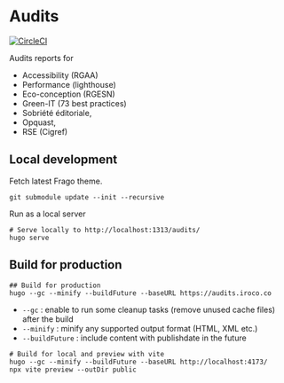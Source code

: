 # Audits

[![CircleCI](https://dl.circleci.com/status-badge/img/gh/iroco-co/audits-frago/tree/main.svg?style=svg)](https://dl.circleci.com/status-badge/redirect/gh/iroco-co/audits-frago/tree/main)

Audits reports for 
- Accessibility (RGAA)
- Performance (lighthouse)
- Eco-conception (RGESN)
- Green-IT (73 best practices)
- Sobriété éditoriale, 
- Opquast, 
- RSE (Cigref)

## Local development

Fetch latest Frago theme.

```shell
git submodule update --init --recursive
```
Run as a local server

```shell
# Serve locally to http://localhost:1313/audits/
hugo serve
```


## Build for production

```shell
## Build for production
hugo --gc --minify --buildFuture --baseURL https://audits.iroco.co
```

- `--gc` : enable to run some cleanup tasks (remove unused cache files) after the build
- `--minify` : minify any supported output format (HTML, XML etc.)
- `--buildFuture` : include content with publishdate in the future

```shell
# Build for local and preview with vite
hugo --gc --minify --buildFuture --baseURL http://localhost:4173/
npx vite preview --outDir public
```
